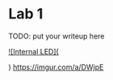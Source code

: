 # Lab 1

TODO: put your writeup here

[![Internal LED](<blockquote class="imgur-embed-pub" lang="en" data-id="a/DWjpE"><a href="//imgur.com/DWjpE"></a></blockquote><script async src="//s.imgur.com/min/embed.js" charset="utf-8"></script>)](https://drive.google.com/file/d/0B1r9QYTd8YNrNDVkeWtic3RsVTg/view?usp=sharing "Internal LED")
https://imgur.com/a/DWjpE
